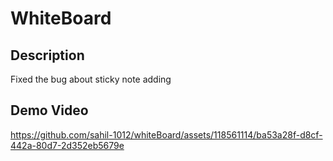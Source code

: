 # WhiteBoard

## Description
Fixed the bug about sticky note adding

## Demo Video
https://github.com/sahil-1012/whiteBoard/assets/118561114/ba53a28f-d8cf-442a-80d7-2d352eb5679e


